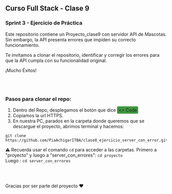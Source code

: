 ## Curso Full Stack - Clase 9
### Sprint 3 - Ejercicio de Práctica
Este repositorio contiene un Proyecto_clase9 con servidor API de Mascotas. Sin embargo, la API presenta errores que impiden su correcto funcionamiento.

Te invitamos a clonar el repositorio, identificar y corregir los errores para que la API cumpla con su funcionalidad original.

¡Mucho Éxitos!

<br/>
<br/>

### Pasos para clonar el repo:

1. Dentro del Repo, desplegamos el botón que dice <span style="background-color: #3f993fff; padding: 3px 4px; border-radius: 4px;"><> Code</span>
2. Copiamos la url HTTPS.
3. En nuestra PC, parados en la carpeta donde queremos que se descargue el proyecto, abrimos terminal y hacemos:

```
git clone https://github.com/PiaAchigarITBA/clase8_ejercicio_server_con_error.git
```

⚠️ Recuerda usar el comando `cd` para acceder a las carpetas. Primero a "proyecto" y luego a "server_con_errores": `cd proyecto` 
<br/>
Luego :  `cd server_con_errores`

<br/>
<br/>

Gracias por ser parte del proyecto ❤️